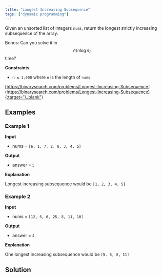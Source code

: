 ```yaml
---
title: "Longest Increasing Subsequence"
tags: ["dynamic programming"]
---
```


Given an unsorted list of integers `nums`, return the longest strictly increasing subsequence of the array.

Bonus: Can you solve it in $$\mathcal{O}(n \log n)$$ time?

**Constraints**

- `n ≤ 1,000` where `n` is the length of `nums`

[https://binarysearch.com/problems/Longest-Increasing-Subsequence](https://binarysearch.com/problems/Longest-Increasing-Subsequence){:target="\_blank"}

## Examples

### Example 1

**Input**

- nums = `[6, 1, 7, 2, 8, 3, 4, 5]`

**Output**

- answer = `5`

**Explanation**

Longest increasing subsequence would be `[1, 2, 3, 4, 5]`

### Example 2

**Input**

- nums = `[12, 5, 6, 25, 8, 11, 10]`

**Output**

- answer = `4`

**Explanation**

One longest increasing subsequence would be `[5, 6, 8, 11]`

## Solution

<script src="https://gist.github.com/yaeba/16da7be5123724fcf6eccc25581cef5a.js?file=Longest-Increasing-Subsequence.cpp"></script>

